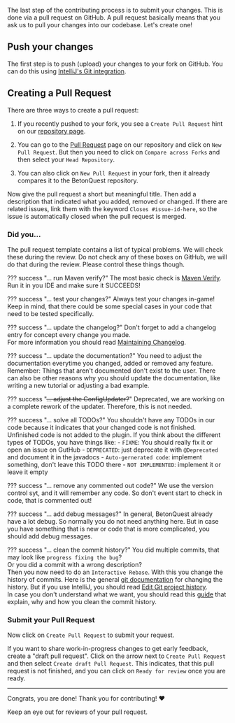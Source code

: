 The last step of the contributing process is to submit your changes. This is done via a pull request on GitHub. 
A pull request basically means that you ask us to pull your changes into our codebase. Let's create one!

## Push your changes
The first step is to push (upload) your changes to your fork on GitHub.
You can do this using
<a href="https://www.jetbrains.com/help/idea/commit-and-push-changes.html#push" target="_blank">IntelliJ's Git integration</a>.


## Creating a Pull Request
There are three ways to create a pull request:

1. If you recently pushed to your fork, you see a `Create Pull Request` hint on our
   [repository page](https://github.com/BetonQuest/BetonQuest).

2. You can go to the [Pull Request](https://github.com/BetonQuest/BetonQuest/pulls) page on our repository and click on
   `New Pull Request`. But then you need to click on `Compare across Forks` and then select your `Head Repository`.

3. You can also click on `New Pull Request` in your fork, then it already compares it to the BetonQuest repository.

Now give the pull request a short but meaningful title.
Then add a description that indicated what you added, removed or changed.
If there are related issues, link them with the keyword `Closes #issue-id-here`,
so the issue is automatically closed when the pull request is merged.

### Did you...
The pull request template contains a list of typical problems. We will check these during the review.
Do not check any of these boxes on GitHub, we will do that during the review. Please control these things though.

??? success "... run Maven verify?"
    The most basic check is [Maven Verify](Code/Checking-Requirements.md). Run it in you IDE and make sure it SUCCEEDS!

??? success "... test your changes?"
    Always test your changes in-game! Keep in mind, that there could be some special cases in your code that need to be
    tested specifically.

??? success "... update the changelog?"
    Don't forget to add a changelog entry for concept every change you made.  
    For more information you should read [Maintaining Changelog](Maintaining-the-Changelog.md).
    
??? success "... update the documentation?"
    You need to adjust the documentation everytime you changed, added or removed any feature. Remember: Things that 
    aren't documented don't exist to the user. There can also be other reasons why you should update the documentation,
    like writing a new tutorial or adjusting a bad example.

??? success "~~... adjust the ConfigUpdater?~~"
    Deprecated, we are working on a complete rework of the updater. Therefore, this is not needed.

??? success "... solve all TODOs?"
    You shouldn't have any TODOs in our code because it indicates that your changed code is not finished. Unfinished
    code is not added to the plugin.
    If you think about the different types of TODOs, you have things like:
    - `FIXME`: You should really fix it or open an issue on GutHub
    - `DEPRECATED`: just deprecate it with `@Deprecated` and document it in the javadocs
    - `Auto-gernerated code`: implement something, don't leave this TODO there
    - `NOT IMPLEMENTED`: implement it or leave it empty

??? success "... remove any commented out code?"
    We use the version control syt, and it will remember any code.
    So don't event start to check in code, that is commented out!

??? success "... add debug messages?"
    In general, BetonQuest already have a lot debug. So normally you do not need anything here.
    But in case you have something that is new or code that is more complicated, you should add debug messages.

??? success "... clean the commit history?"
    You did multiple commits, that may look like `progress fixing the bug`?  
    Or you did a commit with a wrong description?  
    Then you now need to do an `Interactive Rebase`. With this you change the history of commits. Here is the general
    <a href="https://git-scm.com/book/en/v2/Git-Tools-Rewriting-History" target="_blank">git documentation</a>
    for changing the history. But if you use IntelliJ, you should read
    [Edit Git project history](https://www.jetbrains.com/help/idea/edit-project-history.html).  
    In case you don't understand what we want, you should read this
    <a href="https://medium.com/@catalinaturlea/clean-git-history-a-step-by-step-guide-eefc0ad8696d" target="_blank">guide</a>
    that explain, why and how you clean the commit history.

### Submit your Pull Request
Now click on `Create Pull Request` to submit your request. 

If you want to share work-in-progress changes to get early feedback, create a "draft pull request".
Click on the arrow next to `Create Pull Request` and then select `Create draft Pull Request`.
This indicates, that this pull request is not finished, and you can click on `Ready for review` once you are ready.

----

Congrats, you are done! Thank you for contributing! :heart:

Keep an eye out for reviews of your pull request.
